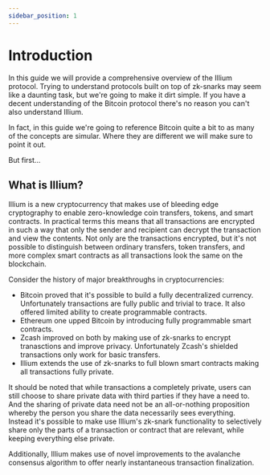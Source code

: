 ```yaml
---
sidebar_position: 1
---
```


# Introduction

In this guide we will provide a comprehensive overview of the Illium protocol. Trying to understand
protocols built on top of zk-snarks may seem like a daunting task, but we're going to make it dirt simple. 
If you have a decent understanding of the Bitcoin protocol there's no reason you can't also understand Illium.

In fact,  in this guide we're going to reference Bitcoin quite a bit to as many of the concepts are simular. Where
they are different we will make sure to point it out. 

But first...

## What is Illium?

Illium is a new cryptocurrency that makes use of bleeding edge cryptography to enable zero-knowledge coin transfers,
tokens, and smart contracts. In practical terms this means that all transactions are encrypted in such a way that only
the sender and recipient can decrypt the transaction and view the contents. Not only are the transactions encrypted, but 
it's not possible to distinguish between ordinary transfers, token transfers, and more complex smart contracts as all transactions look the same on the blockchain.

Consider the history of major breakthroughs in cryptocurrencies:

- Bitcoin proved that it's possible to build a fully decentralized currency. Unfortunately transactions are fully
public and trivial to trace. It also offered limited ability to create programmable contracts.
- Ethereum one upped Bitcoin by introducing fully programmable smart contracts. 
- Zcash improved on both by making use of zk-snarks to encrypt tranasctions and improve privacy. Unfortunately Zcash's shielded transactions only work for basic transfers. 
- Illium extends the use of zk-snarks to full blown smart contracts making all transactions fully private.

It should be noted that while transactions a completely private, users can still choose to share private data with third parties if they have a need to. And the sharing of private 
data need not be an all-or-nothing proposition whereby the person you share the data necessarily sees everything. Instead it's possible to
make use Illium's zk-snark functionality to selectively share only the parts of a transaction or 
contract that are relevant, while keeping everything else private. 

Additionally, Illium makes use of novel improvements to the avalanche consensus algorithm to offer nearly instantaneous transaction finalization. 